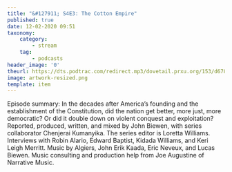 ```yaml
---
title: "&#127911; S4E3: The Cotton Empire"
published: true
date: 12-02-2020 09:51
taxonomy:
    category:
        - stream
    tag:
        - podcasts
header_image: '0'
theurl: https://dts.podtrac.com/redirect.mp3/dovetail.prxu.org/153/d678cce8-897a-4990-a4db-73736e8cb6c8/S4E3_PartA_6.mp3
image: artwork-resized.png
template: item
--- 
```

Episode summary: In the decades after America’s founding and the establishment of the Constitution, did the nation get better, more just, more democratic? Or did it double down on violent conquest and exploitation? Reported, produced, written, and mixed by John Biewen, with series collaborator Chenjerai Kumanyika. The series editor is Loretta Williams. Interviews with Robin Alario, Edward Baptist, Kidada Williams, and Keri Leigh Merritt. Music by Algiers, John Erik Kaada, Eric Neveux, and Lucas Biewen. Music consulting and production help from Joe Augustine of Narrative Music.
